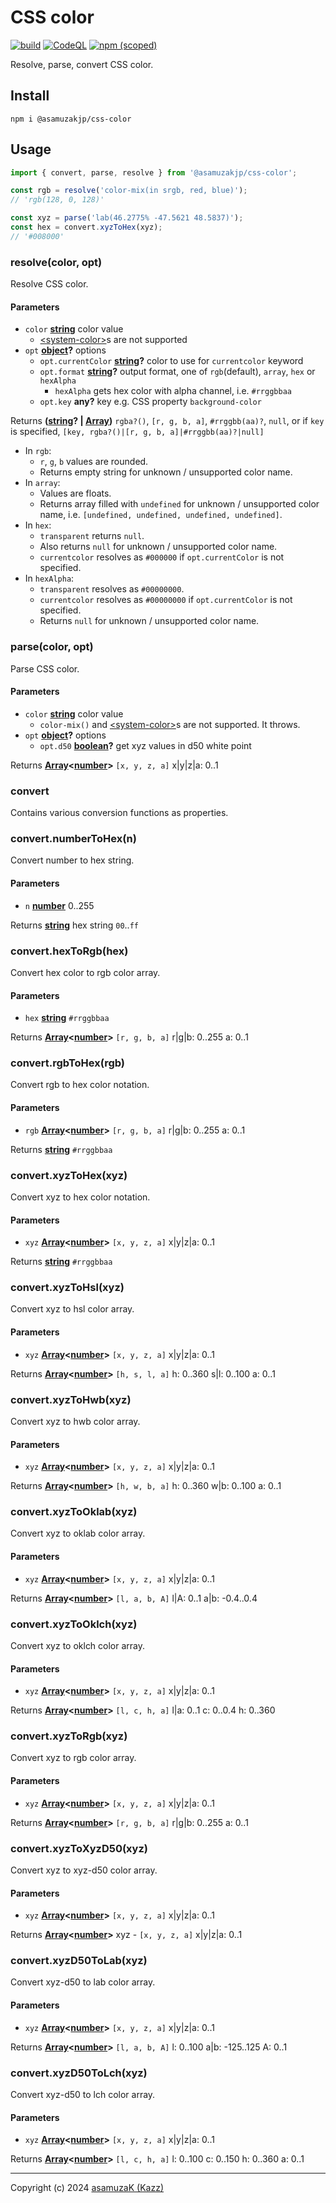 # CSS color

[![build](https://github.com/asamuzaK/cssColor/actions/workflows/node.js.yml/badge.svg)](https://github.com/asamuzaK/cssColor/actions/workflows/node.js.yml)
[![CodeQL](https://github.com/asamuzaK/cssColor/actions/workflows/github-code-scanning/codeql/badge.svg)](https://github.com/asamuzaK/cssColor/actions/workflows/github-code-scanning/codeql)
[![npm (scoped)](https://img.shields.io/npm/v/@asamuzakjp/css-color)](https://www.npmjs.com/package/@asamuzakjp/css-color)

Resolve, parse, convert CSS color.


## Install

```console
npm i @asamuzakjp/css-color
```


## Usage

```javascript
import { convert, parse, resolve } from '@asamuzakjp/css-color';

const rgb = resolve('color-mix(in srgb, red, blue)');
// 'rgb(128, 0, 128)'

const xyz = parse('lab(46.2775% -47.5621 48.5837)');
const hex = convert.xyzToHex(xyz);
// '#008000'
```

<!-- Generated by documentation.js. Update this documentation by updating the source code. -->

### resolve(color, opt)

Resolve CSS color.

#### Parameters

* `color` **[string][93]** color value
  * [&lt;system-color&gt;](https://developer.mozilla.org/en-US/docs/Web/CSS/system-color)s are not supported
* `opt` **[object][94]?** options
  * `opt.currentColor` **[string][93]?** color to use for `currentcolor` keyword
  * `opt.format` **[string][93]?** output format, one of `rgb`(default), `array`, `hex` or `hexAlpha`
    * `hexAlpha` gets hex color with alpha channel, i.e. `#rrggbbaa`
  * `opt.key` **any?** key e.g. CSS property `background-color`

Returns **([string][93]? | [Array][96])** `rgba?()`, `[r, g, b, a]`, `#rrggbb(aa)?`, `null`, or if `key` is specified, `[key, rgba?()|[r, g, b, a]|#rrggbb(aa)?|null]`
* In `rgb`:
  * `r`, `g`, `b` values are rounded.
  * Returns empty string for unknown / unsupported color name.
* In `array`:
  * Values are floats.
  * Returns array filled with `undefined` for unknown / unsupported color name, i.e. `[undefined, undefined, undefined, undefined]`.
* In `hex`:
  * `transparent` returns `null`.
  * Also returns `null` for unknown / unsupported color name.
  * `currentcolor` resolves as `#000000` if `opt.currentColor` is not specified.
* In `hexAlpha`:
  * `transparent` resolves as `#00000000`.
  * `currentcolor` resolves as `#00000000` if `opt.currentColor` is not specified.
  * Returns `null` for unknown / unsupported color name.


### parse(color, opt)

Parse CSS color.

#### Parameters

* `color` **[string][93]** color value
  * `color-mix()` and [&lt;system-color&gt;](https://developer.mozilla.org/en-US/docs/Web/CSS/system-color)s are not supported. It throws.
* `opt` **[object][94]?** options
  * `opt.d50` **[boolean][95]?** get xyz values in d50 white point

Returns **[Array][96]<[number][97]>** `[x, y, z, a]` x|y|z|a: 0..1


### convert

Contains various conversion functions as properties.


### convert.numberToHex(n)

Convert number to hex string.

#### Parameters

* `n` **[number][97]** 0..255

Returns **[string][93]** hex string `00`..`ff`


### convert.hexToRgb(hex)

Convert hex color to rgb color array.

#### Parameters

* `hex` **[string][93]** `#rrggbbaa`

Returns **[Array][96]<[number][97]>** `[r, g, b, a]` r|g|b: 0..255 a: 0..1


### convert.rgbToHex(rgb)

Convert rgb to hex color notation.

#### Parameters

* `rgb` **[Array][96]<[number][97]>** `[r, g, b, a]` r|g|b: 0..255 a: 0..1

Returns **[string][93]** `#rrggbbaa`


### convert.xyzToHex(xyz)

Convert xyz to hex color notation.

#### Parameters

* `xyz` **[Array][96]<[number][97]>** `[x, y, z, a]` x|y|z|a: 0..1

Returns **[string][93]** `#rrggbbaa`


### convert.xyzToHsl(xyz)

Convert xyz to hsl color array.

#### Parameters

* `xyz` **[Array][96]<[number][97]>** `[x, y, z, a]` x|y|z|a: 0..1

Returns **[Array][96]<[number][97]>** `[h, s, l, a]` h: 0..360 s|l: 0..100 a: 0..1


### convert.xyzToHwb(xyz)

Convert xyz to hwb color array.

#### Parameters

* `xyz` **[Array][96]<[number][97]>** `[x, y, z, a]` x|y|z|a: 0..1

Returns **[Array][96]<[number][97]>** `[h, w, b, a]` h: 0..360 w|b: 0..100 a: 0..1


### convert.xyzToOklab(xyz)

Convert xyz to oklab color array.

#### Parameters

* `xyz` **[Array][96]<[number][97]>** `[x, y, z, a]` x|y|z|a: 0..1

Returns **[Array][96]<[number][97]>** `[l, a, b, A]` l|A: 0..1 a|b: -0.4..0.4


### convert.xyzToOklch(xyz)

Convert xyz to oklch color array.

#### Parameters

* `xyz` **[Array][96]<[number][97]>** `[x, y, z, a]` x|y|z|a: 0..1

Returns **[Array][96]<[number][97]>** `[l, c, h, a]` l|a: 0..1 c: 0..0.4 h: 0..360


### convert.xyzToRgb(xyz)

Convert xyz to rgb color array.

#### Parameters

* `xyz` **[Array][96]<[number][97]>** `[x, y, z, a]` x|y|z|a: 0..1

Returns **[Array][96]<[number][97]>** `[r, g, b, a]` r|g|b: 0..255 a: 0..1


### convert.xyzToXyzD50(xyz)

Convert xyz to xyz-d50 color array.

#### Parameters

* `xyz` **[Array][96]<[number][97]>** `[x, y, z, a]` x|y|z|a: 0..1

Returns **[Array][96]<[number][97]>** xyz - `[x, y, z, a]` x|y|z|a: 0..1


### convert.xyzD50ToLab(xyz)

Convert xyz-d50 to lab color array.

#### Parameters

* `xyz` **[Array][96]<[number][97]>** `[x, y, z, a]` x|y|z|a: 0..1

Returns **[Array][96]<[number][97]>** `[l, a, b, A]` l: 0..100 a|b: -125..125 A: 0..1


### convert.xyzD50ToLch(xyz)

Convert xyz-d50 to lch color array.

#### Parameters

* `xyz` **[Array][96]<[number][97]>** `[x, y, z, a]` x|y|z|a: 0..1

Returns **[Array][96]<[number][97]>** `[l, c, h, a]` l: 0..100 c: 0..150 h: 0..360 a: 0..1

---
Copyright (c) 2024 [asamuzaK (Kazz)](https://github.com/asamuzaK/)

[93]: https://developer.mozilla.org/docs/Web/JavaScript/Reference/Global_Objects/String
[94]: https://developer.mozilla.org/docs/Web/JavaScript/Reference/Global_Objects/Object
[95]: https://developer.mozilla.org/docs/Web/JavaScript/Reference/Global_Objects/Boolean
[96]: https://developer.mozilla.org/docs/Web/JavaScript/Reference/Global_Objects/Array
[97]: https://developer.mozilla.org/docs/Web/JavaScript/Reference/Global_Objects/Number
